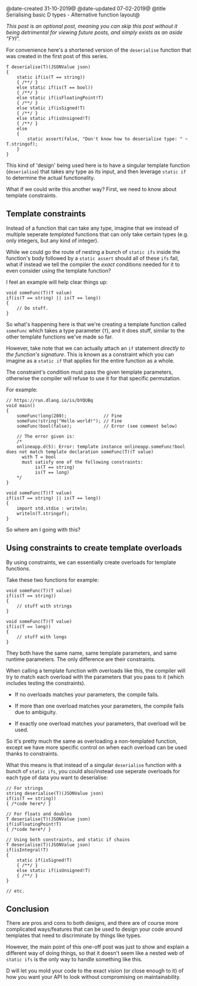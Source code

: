 ﻿@date-created 31-10-2019@
@date-updated 07-02-2019@
@title Serialising basic D types - Alternative function layout@

*This post is an optional post, meaning you can skip this post without it being
detrimental for viewing future posts, and simply exists as an aside "FYI".*

For convenience here's a shortened version of the `deserialise`
function that was created in the first post of this series.

```
T deserialise(T)(JSONValue json)
{
    static if(is(T == string))
    { /**/ }
    else static if(is(T == bool))
    { /**/ }
    else static if(isFloatingPoint!T)
    { /**/ }
    else static if(isSigned!T)
    { /**/ }
    else static if(isUnsigned!T)
    { /**/ }
    else
    {
        static assert(false, "Don't know how to deserialise type: " ~ T.stringof);
    }
}
```

This kind of 'design' being used here is to have a singular template function
(`deserialise`) that takes any type as its input, and then leverage `static if` to determine
the actual functionality.

What if we could write this another way? First, we need to know about template constraints.

## Template constraints
                    
Instead of a function that can take any type, imagine that we instead of multiple seperate *templated* functions that
can only take certain types (e.g. only integers, but any kind of integer).
                    
While we could go the route of nesting a bunch of `static ifs` inside the function's body
followed by a `static assert` should all of these `ifs` fail, what if instead
we tell the compiler the *exact* conditions needed for it to even consider using the template function?

I feel an example will help clear things up:

```
void someFunc(T)(T value)
if(is(T == string) || is(T == long))
{
    // Do stuff.
}
```         
                    
So what's happening here is that we're creating a template function called `someFunc`
which takes a type parameter (`T`), and it does stuff, similar to the other template functions we've made so far.
                    
However, take note that we can actually attach an `if` statement *directly to the function's signature*.
This is known as a constraint which you can imagine as a `static if` that applies for the entire function as a whole.
                    
The constraint's condition must pass the given template parameters, otherwise the compiler will refuse to use it for
that specific permutation.
                    
For example:

```
// https://run.dlang.io/is/bYQUBq
void main()
{
    someFunc!long(200);              // Fine
    someFunc!string("Hello world!"); // Fine
    someFunc!bool(false);            // Error (see comment below)

    // The error given is:
    /*
    onlineapp.d(5): Error: template instance onlineapp.someFunc!bool does not match template declaration someFunc(T)(T value)
      with T = bool
      must satisfy one of the following constraints:
           is(T == string)
           is(T == long)
    */
}

void someFunc(T)(T value)
if(is(T == string) || is(T == long))
{
    import std.stdio : writeln;
    writeln(T.stringof);
}
```

So where am I going with this?

## Using constraints to create template overloads

By using constraints, we can essentially create overloads for template functions.

Take these two functions for example:

```
void someFunc(T)(T value)
if(is(T == string))
{
    // stuff with strings
}

void someFunc(T)(T value)
if(is(T == long))
{
    // stuff with longs
}
```
                    
They both have the same name, same template parameters, and same runtime parameters. The
only difference are their constraints.
                    
When calling a template function with overloads like this, the compiler will try to match
each overload with the parameters that you pass to it (which includes testing the constraints).
               
* If no overloads matches your parameters, the compile fails.

* If more than one overload matches your parameters, the compile fails due to ambiguity.

* If exactly one overload matches your parameters, that overload will be used.
                    
So it's pretty much the same as overloading a non-templated function, except we have more specific
control on when each overload can be used thanks to constraints.

What this means is that instead of a singular `deserialise` function with a bunch
of `static ifs`, you could also/instead use seperate overloads for each type
of data you want to deserialise:

```
// For strings
string deserialise(T)(JSONValue json)
if(is(T == string))
{ /*code here*/ }

// For floats and doubles
T deserialise(T)(JSONValue json)
if(isFloatingPoint!T)
{ /*code here*/ }

// Using both constraints, and static if chains
T deserialise(T)(JSONValue json)
if(isIntegral!T)
{
    static if(isSigned!T)
    { /**/ }
    else static if(isUnsigned!T)
    { /**/ }
}

// etc.
```

## Conclusion
                    
There are pros and cons to both designs, and there are of course more complicated ways/features
that can be used to design your code around templates that need to discriminate by things like types.

However, the main point of this one-off post was just to show and explain a different way
of doing things, so that it doesn't seem like a nested web of `static ifs` is the only
way to handle something like this.

D will let you mold your code to the exact vision (or close enough to it) of how you want your API to look
without compromising on maintainability.